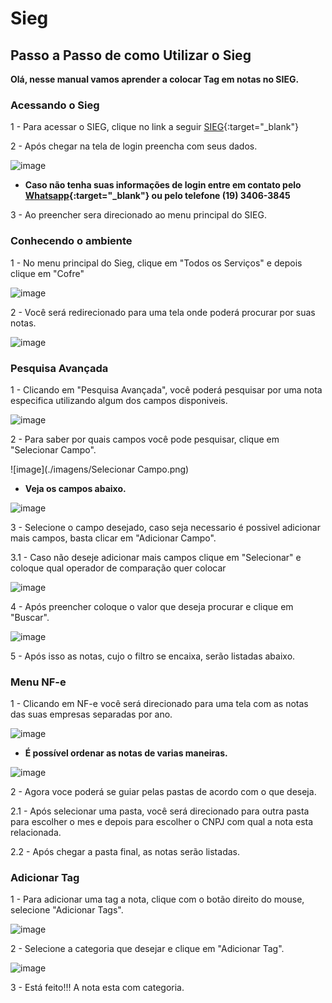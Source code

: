 # Sieg

## Passo a Passo de como Utilizar o Sieg

**Olá, nesse manual vamos aprender a colocar Tag em notas no SIEG.**

### Acessando o Sieg

1 - Para acessar o SIEG, clique no link a seguir [SIEG](https://hub.sieg.com/){:target="_blank"}

2 - Após chegar na tela de login preencha com seus dados.

![image](./imagens/loginSieg.png)

* **Caso não tenha suas informações de login entre em contato pelo [Whatsapp](https://wa.me/5519992062440){:target="_blank"} ou pelo telefone (19) 3406-3845**

3 - Ao preencher sera direcionado ao menu principal do SIEG.

### Conhecendo o ambiente

1 - No menu principal do Sieg, clique em "Todos os Serviços" e depois clique em "Cofre"

![image](./imagens/acesso.png)

2 - Você será redirecionado para uma tela onde poderá procurar por suas notas.

![image](./imagens/cofre.png)

### Pesquisa Avançada

1 - Clicando em "Pesquisa Avançada", você poderá pesquisar por uma nota especifica utilizando algum dos campos disponiveis.

![image](./imagens/pesquisa_avancada.png)

2 - Para saber por quais campos você pode pesquisar, clique em "Selecionar Campo".

![image](./imagens/Selecionar Campo.png)

* **Veja os campos abaixo.**

![image](./imagens/campos.png)

3 - Selecione o campo desejado, caso seja necessario é possivel adicionar mais campos, basta clicar em "Adicionar Campo".

3.1 - Caso não deseje adicionar mais campos clique em "Selecionar" e coloque qual operador de comparação quer colocar 

![image](./imagens/preenchimentoSieg.png)

4 - Após preencher coloque o valor que deseja procurar e clique em "Buscar".

![image](./imagens/valor.png)

5 - Após isso as notas, cujo o filtro se encaixa, serão listadas abaixo.


### Menu NF-e

1 - Clicando em NF-e você será direcionado para uma tela com as notas das suas empresas separadas por ano.

![image](./imagens/nfe.png)

* **É possível ordenar as notas de varias maneiras.**

![image](./imagens/ordenar.png)

2 - Agora voce poderá se guiar pelas pastas de acordo com o que deseja.

2.1 - Após selecionar uma pasta, você será direcionado para outra pasta para escolher o mes e depois para escolher o CNPJ com qual a nota esta relacionada.

2.2 - Após chegar a pasta final, as notas serão listadas.

### Adicionar Tag

1 - Para adicionar uma tag a nota, clique com o botão direito do mouse, selecione "Adicionar Tags".

![image](./imagens/tags.png)

2 - Selecione a categoria que desejar e clique em "Adicionar Tag".

![image](./imagens/categorias.png)

3 - Está feito!!! A nota esta com categoria.
